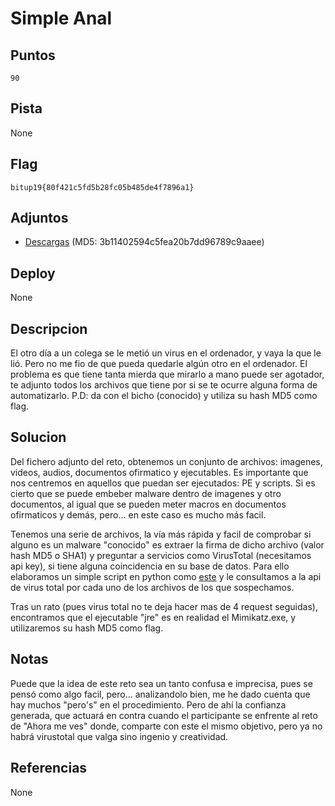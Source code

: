# Simple Anal

## Puntos
`90`

## Pista
None

## Flag
`bitup19{80f421c5fd5b28fc05b485de4f7896a1}`

## Adjuntos
* [Descargas](files/anal_me.zip) (MD5: 3b11402594c5fea20b7dd96789c9aaee)

## Deploy
None

## Descripcion
El otro día a un colega se le metió un virus en el ordenador, y vaya la que le lió. Pero no me fio de que pueda quedarle algún otro en el ordenador. El problema es que tiene tanta mierda que mirarlo a mano puede ser agotador, te adjunto todos los archivos que tiene por si se te ocurre alguna forma de automatizarlo. P.D: da con el bicho (conocido) y utiliza su hash MD5 como flag.

## Solucion
Del fichero adjunto del reto, obtenemos un conjunto de archivos: imagenes, videos, audios, documentos ofirmatico y ejecutables. Es importante que nos centremos en aquellos que puedan ser ejecutados: PE y scripts. Si es cierto que se puede embeber malware dentro de imagenes y otro documentos, al igual que se pueden meter macros en documentos ofirmaticos y demás, pero... en este caso es mucho más facil. 

Tenemos una serie de archivos, la vía más rápida y facil de comprobar si alguno es un malware "conocido" es extraer la firma de dicho archivo (valor hash MD5 o SHA1) y preguntar a servicios como VirusTotal (necesitamos api key), si tiene alguna coincidencia en su base de datos. Para ello elaboramos un simple script en python como [este](files/test.py) y le consultamos a la api de virus total por cada uno de los archivos de los que sospechamos.

Tras un rato (pues virus total no te deja hacer mas de 4 request seguidas), encontramos que el ejecutable "jre" es en realidad el Mimikatz.exe, y utilizaremos su hash MD5 como flag.

## Notas
Puede que la idea de este reto sea un tanto confusa e imprecisa, pues se pensó como algo facil, pero... analizandolo bien, me he dado cuenta que hay muchos "pero's" en el procedimiento. Pero de ahí la confianza generada, que actuará en contra cuando el participante se enfrente al reto de "Ahora me ves" donde, comparte con este el mismo objetivo, pero ya no habrá virustotal que valga sino ingenio y creatividad.

## Referencias
None